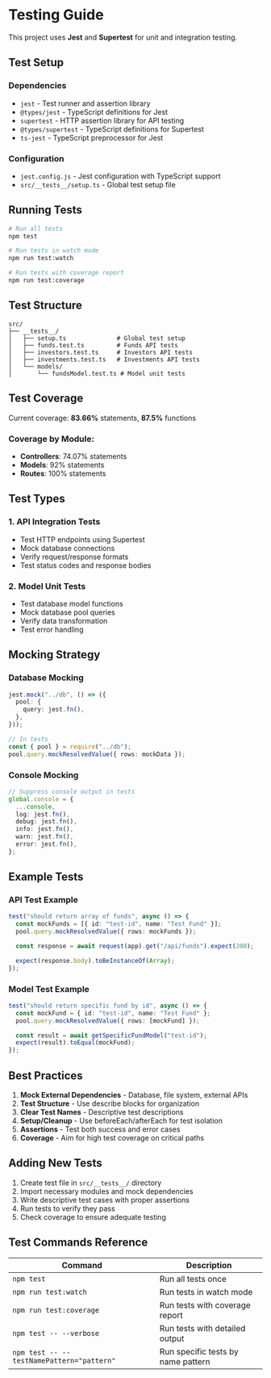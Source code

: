 # Testing Guide

This project uses **Jest** and **Supertest** for unit and integration testing.

## Test Setup

### Dependencies

- `jest` - Test runner and assertion library
- `@types/jest` - TypeScript definitions for Jest
- `supertest` - HTTP assertion library for API testing
- `@types/supertest` - TypeScript definitions for Supertest
- `ts-jest` - TypeScript preprocessor for Jest

### Configuration

- `jest.config.js` - Jest configuration with TypeScript support
- `src/__tests__/setup.ts` - Global test setup file

## Running Tests

```bash
# Run all tests
npm test

# Run tests in watch mode
npm run test:watch

# Run tests with coverage report
npm run test:coverage
```

## Test Structure

```
src/
├── __tests__/
│   ├── setup.ts              # Global test setup
│   ├── funds.test.ts         # Funds API tests
│   ├── investors.test.ts     # Investors API tests
│   ├── investments.test.ts   # Investments API tests
│   └── models/
│       └── fundsModel.test.ts # Model unit tests
```

## Test Coverage

Current coverage: **83.66%** statements, **87.5%** functions

### Coverage by Module:

- **Controllers**: 74.07% statements
- **Models**: 92% statements
- **Routes**: 100% statements

## Test Types

### 1. API Integration Tests

- Test HTTP endpoints using Supertest
- Mock database connections
- Verify request/response formats
- Test status codes and response bodies

### 2. Model Unit Tests

- Test database model functions
- Mock database pool queries
- Verify data transformation
- Test error handling

## Mocking Strategy

### Database Mocking

```typescript
jest.mock("../db", () => ({
  pool: {
    query: jest.fn(),
  },
}));

// In tests
const { pool } = require("../db");
pool.query.mockResolvedValue({ rows: mockData });
```

### Console Mocking

```typescript
// Suppress console output in tests
global.console = {
  ...console,
  log: jest.fn(),
  debug: jest.fn(),
  info: jest.fn(),
  warn: jest.fn(),
  error: jest.fn(),
};
```

## Example Tests

### API Test Example

```typescript
test("should return array of funds", async () => {
  const mockFunds = [{ id: "test-id", name: "Test Fund" }];
  pool.query.mockResolvedValue({ rows: mockFunds });

  const response = await request(app).get("/api/funds").expect(200);

  expect(response.body).toBeInstanceOf(Array);
});
```

### Model Test Example

```typescript
test("should return specific fund by id", async () => {
  const mockFund = { id: "test-id", name: "Test Fund" };
  pool.query.mockResolvedValue({ rows: [mockFund] });

  const result = await getSpecificFundModel("test-id");
  expect(result).toEqual(mockFund);
});
```

## Best Practices

1. **Mock External Dependencies** - Database, file system, external APIs
2. **Test Structure** - Use describe blocks for organization
3. **Clear Test Names** - Descriptive test descriptions
4. **Setup/Cleanup** - Use beforeEach/afterEach for test isolation
5. **Assertions** - Test both success and error cases
6. **Coverage** - Aim for high test coverage on critical paths

## Adding New Tests

1. Create test file in `src/__tests__/` directory
2. Import necessary modules and mock dependencies
3. Write descriptive test cases with proper assertions
4. Run tests to verify they pass
5. Check coverage to ensure adequate testing

## Test Commands Reference

| Command                                   | Description                        |
| ----------------------------------------- | ---------------------------------- |
| `npm test`                                | Run all tests once                 |
| `npm run test:watch`                      | Run tests in watch mode            |
| `npm run test:coverage`                   | Run tests with coverage report     |
| `npm test -- --verbose`                   | Run tests with detailed output     |
| `npm test -- --testNamePattern="pattern"` | Run specific tests by name pattern |
